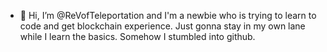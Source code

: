 - 👋 Hi, I’m @ReVofTeleportation and I'm a newbie who is trying to learn to code and get blockchain experience. Just gonna stay in my own lane while I learn the basics. Somehow I stumbled into github.

